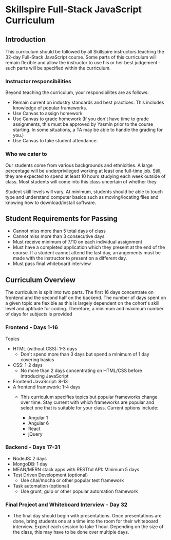 # Skillspire Full-Stack JavaScript Curriculum

## Introduction

This curriculum should be followed by all Skillspire instructors teaching the 32-day Full-Stack JavaScript course. Some parts of this curriculum will remain flexible and allow the instructor to use his or her best judgement - such parts will be specified within the curriculum.  

### Instructor responsibilities

Beyond teaching the curriculum, your responsibilites are as follows:

* Remain current on industry standards and best practices. This includes knowledge of popular frameworks.
* Use Canvas to assign homework
* Use Canvas to grade homework (If you don't have time to grade assignments, this must be approved by Yasmin prior to the course starting. In some situations, a TA may be able to handle the grading for you.)
* Use Canvas to take student attendance.


### Who we cater to
Our students come from various backgrounds and ethnicities. A large percentage will be underprivileged working at least one full-time job. Still, they are expected to spend at least 10 hours studying each week outside of class. Most students will come into this class uncertain of whether they 

Student skill levels will vary. At minimum, students should be able to touch type and understand computer basics such as moving/locating files and knowing how to download/install software. 

## Student Requirements for Passing

* Cannot miss more than 5 total days of class
* Cannot miss more than 3 consecutive days
* Must receive minimum of 7/10 on each individual assignment
* Must have a completed application which they present at the end of the course. If a student cannot attend the last day, arrangements must be made with the instructor to present on a different day.
* Must pass final whiteboard interview

## Curriculum Overview

The curriculum is split into two parts. The first 16 days concentrate on frontend and the second half on the backend. The number of days spent on a given topic are flexible as this is largely dependent on the cohort's skill level and aptitude for coding. Therefore, a minimum and maximum number of days for subjects is provided

### Frontend - Days 1-16

Topics 

* HTML (without CSS): 1-3 days
	* Don't spend more than 3 days but spend a minimum of 1 day covering basics
* CSS: 1-2 days
	* No more than 2 days concentrating on HTML/CSS before introducing JavaScript
* Frontend JavaScript: 8-13
* A frontend framework: 1-4 days
	* This curriculum specifies topics but popular frameworks change over time. Stay current with which frameworks are popular and select one that is suitable for your class. Current options include:

		* Angular 1
		* Angular 6
		* React
		* jQuery

### Backend - Days 17-31

* NodeJS: 2 days
* MongoDB: 1 day
* MEAN/MERN stack apps with RESTful API: Minimum 5 days
* Test Driven Development (optional)
	* Use chai/mocha or other popular test framework
* Task automation (optional)
	* Use grunt, gulp or other popular automation framework

### Final Project and Whiteboard Interview - Day 32

* The final day should begin with presentations. Once presentations are done, bring students one at a time into the room for their whiteboard interview. Expect each session to take 1 hour. Depending on the size of the class, this may have to be done over multiple days.